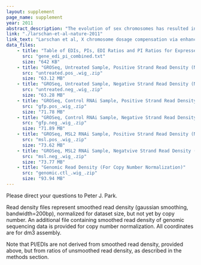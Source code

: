 ```yaml
---
layout: supplement
page_name: supplement
year: 2011
abstract_description: "The evolution of sex chromosomes has resulted in numerous species in which females inherit two X chromosomes but males have a single X, thus requiring dosage compensation. MSL (Male-specific lethal) complex increases transcription on the single X chromosome of Drosophila males to equalize expression of X-linked genes between the sexes. The biochemical mechanisms used for dosage compensation must function over a wide dynamic range of transcription levels and differential expression patterns. It has been proposed that the MSL complex regulates transcriptional elongation to control dosage compensation, a model subsequently supported by mapping of the MSL complex and MSL-dependent histone 4 lysine 16 acetylation to the bodies of X-linked genes in males, with a bias towards 3′ ends. However, experimental analysis of MSL function at the mechanistic level has been challenging owing to the small magnitude of the chromosome-wide effect and the lack of an in vitro system for biochemical analysis. Here we use global run-on sequencing (GRO-seq) to examine the specific effect of the MSL complex on RNA Polymerase II (RNAP II) on a genome-wide level. Results indicate that the MSL complex enhances transcription by facilitating the progression of RNAP II across the bodies of active X-linked genes. Improving transcriptional output downstream of typical gene-specific controls may explain how dosage compensation can be imposed on the diverse set of genes along an entire chromosome."
link: "./larschan-et-al-nature-2011"
link_text: "Larschan et al, X chromosome dosage compensation via enhanced transcriptional elongation in Drosophila Nature, 2011"
data_files:
    - title: "Table of EDIs, PIs, EDI Ratios and PI Ratios for Expressed Genes"
      src: "gene_edi_pi_combined.txt"
      size: "642 KB"
    - title: "GROSeq, Untreated Sample, Positive Strand Read Density (Not Yet Normalized By Copy Number)"
      src: "untreated.pos_.wig_.zip"
      size: "63.12 MB"
    - title: "GROSeq, Untreated Sample, Negative Strand Read Density (Not Yet Normalized By Copy Number)"
      src: "untreated.neg_.wig_.zip"
      size: "63.28 MB"
    - title: "GROSeq, Control RNAi Sample, Positive Strand Read Density (Not Yet Normalized By Copy Number)"
      src: "gfp.pos_.wig_.zip"
      size: "71.78 MB"
    - title: "GROSeq, Control RNAi Sample, Negative Strand Read Density (Not Yet Normalized By Copy Number)"
      src: "gfp.neg_.wig_.zip"
      size: "71.89 MB"
    - title: "GROSeq, MSL2 RNAi Sample, Positive Strand Read Density (Not Yet Normalized By Copy Number)"
      src: "msl.pos_.wig_.zip"
      size: "73.62 MB"
    - title: "GROSeq, MSL2 RNAi Sample, Negatvive Strand Read Density (Not Yet Normalized By Copy Number)"
      src: "msl.neg_.wig_.zip"
      size: "73.77 MB"
    - title: "Genomic Read Density (For Copy Number Normalization)"
      src: "genomic.ctl_.wig_.zip"
      size: "93.94 MB"
---
```


	
	
	
	
		


Please direct your questions to Peter J. Park.

Read density files represent smoothed read density (gaussian smoothing, bandwidth=200bp), normalized for dataset size, but not yet by copy number. An additional file containing smoothed read density of genomic sequencing data is provided for copy number normalization. All coordinates are for dm3 assembly.

Note that PI/EDIs are not derived from smoothed read density, provided above, but from ratios of unsmoothed read density, as described in the methods section.

